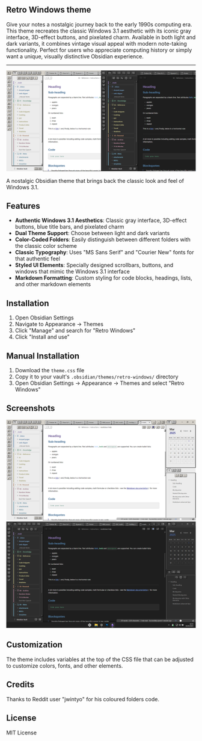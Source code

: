 ## Retro Windows theme

Give your notes a nostalgic journey back to the early 1990s computing era. This theme recreates the classic Windows 3.1 aesthetic with its iconic gray interface, 3D-effect buttons, and pixelated charm. Available in both light and dark variants, it combines vintage visual appeal with modern note-taking functionality. Perfect for users who appreciate computing history or simply want a unique, visually distinctive Obsidian experience.

---

![Screenshots](cover.png)

A nostalgic Obsidian theme that brings back the classic look and feel of Windows 3.1.

## Features

- **Authentic Windows 3.1 Aesthetics**: Classic gray interface, 3D-effect buttons, blue title bars, and pixelated charm
- **Dual Theme Support**: Choose between light and dark variants
- **Color-Coded Folders**: Easily distinguish between different folders with the classic color scheme
- **Classic Typography**: Uses "MS Sans Serif" and "Courier New" fonts for that authentic feel
- **Styled UI Elements**: Specially designed scrollbars, buttons, and windows that mimic the Windows 3.1 interface
- **Markdown Formatting**: Custom styling for code blocks, headings, lists, and other markdown elements

## Installation

1. Open Obsidian Settings
2. Navigate to Appearance → Themes
3. Click "Manage" and search for "Retro Windows"
4. Click "Install and use"

## Manual Installation

1. Download the `theme.css` file
2. Copy it to your vault's `.obsidian/themes/retro-windows/` directory
3. Open Obsidian Settings → Appearance → Themes and select "Retro Windows"

## Screenshots

![Light Theme](retro-windows-light.png)
![Dark Theme](retro-windows-dark.png)

## Customization

The theme includes variables at the top of the CSS file that can be adjusted to customize colors, fonts, and other elements.

## Credits

Thanks to Reddit user "jwintyo" for his coloured folders code.

## License

MIT License
